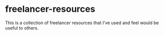 # freelancer-resources
This is a collection of freelancer resources that I've used and feel would be useful to others.
